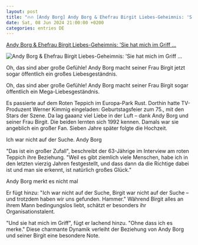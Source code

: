 ```yaml
---
layout: post
title: "🔥🔥 [Andy Borg] Andy Borg & Ehefrau Birgit Liebes-Geheimnis: 'Sie hat mich im Griff ..."
date: Sat, 08 Jun 2024 21:00:00 +0200
categories: entries DE
---
```

[Andy Borg & Ehefrau Birgit Liebes-Geheimnis: 'Sie hat mich im Griff ...](https://www.schlager.de/news/andy-borg-ehefrau-birgit-liebes-geheimnis-sie-hat-mich-im-griff-a-gefuehle/231534/)

![Andy Borg & Ehefrau Birgit Liebes-Geheimnis: 'Sie hat mich im Griff ...](https://static.schlager.de/uploads/2022/10/www.schlager.de-andy-borg-3-e1698750283882.jpg)

Oh, das sind aber große Gefühle! Andy Borg macht seiner Frau Birgit jetzt sogar öffentlich ein großes Liebesgeständnis.

Oh, das sind aber große Gefühle! Andy Borg macht seiner Frau Birgit sogar öffentlich ein Mega-Liebesgeständnis.

Es passierte auf dem Roten Teppich im Europa-Park Rust. Dorthin hatte TV-Produzent Werner Kimmig eingeladen: Geburtstagsfeier zum 75., mit den Stars der Szene. Da lag gaaanz viel Liebe in der Luft – dank Andy Borg und seiner Frau Birgit. Die beiden lernten sich 1992 kennen. Damals war sie angeblich ein großer Fan. Sieben Jahre später folgte die Hochzeit.

Ich war nicht auf der Suche. Andy Borg

"Das ist ein großer Zufall", beschreibt der 63-Jährige im Interview am roten Teppich ihre Beziehung. "Weil es gibt ziemlich viele Menschen, habe ich in den letzten vierzig Jahren festgestellt, und dass dann da die Richtige dabei ist und man sie erkennt, ist natürlich großes Glück."

Andy Borg merkt es nicht mal

Er fügt hinzu: "Ich war nicht auf der Suche, Birgit war nicht auf der Suche – und trotzdem haben wir uns gefunden. Hammer." Während Birgit alles an ihrem Mann bedingungslos liebt, schätzt er besonders ihr Organisationstalent.

"Und sie hat mich im Griff", fügt er lachend hinzu. "Ohne dass ich es merke." Diese charmante Dynamik verleiht der Beziehung von Andy Borg und seiner Birgit eine besondere Note.

